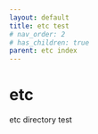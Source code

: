 ```yaml
---
layout: default
title: etc test
# nav_order: 2
# has_children: true
parent: etc index
---
```


# etc
etc directory test